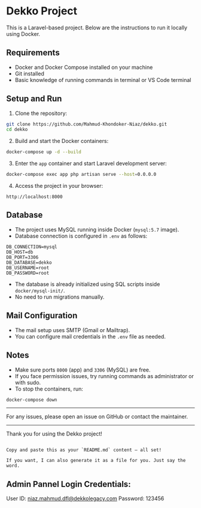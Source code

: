 
# Dekko Project

This is a Laravel-based project. Below are the instructions to run it locally using Docker.

## Requirements

- Docker and Docker Compose installed on your machine
- Git installed
- Basic knowledge of running commands in terminal or VS Code terminal

## Setup and Run

1. Clone the repository:

```bash
git clone https://github.com/Mahmud-Khondoker-Niaz/dekko.git
cd dekko
````

2. Build and start the Docker containers:

```bash
docker-compose up -d --build
```

3. Enter the `app` container and start Laravel development server:

```bash
docker-compose exec app php artisan serve --host=0.0.0.0
```

4. Access the project in your browser:

```
http://localhost:8000
```

## Database

* The project uses MySQL running inside Docker (`mysql:5.7` image).
* Database connection is configured in `.env` as follows:

```
DB_CONNECTION=mysql
DB_HOST=db
DB_PORT=3306
DB_DATABASE=dekko
DB_USERNAME=root
DB_PASSWORD=root
```

* The database is already initialized using SQL scripts inside `docker/mysql-init/`.
* No need to run migrations manually.

## Mail Configuration

* The mail setup uses SMTP (Gmail or Mailtrap).
* You can configure mail credentials in the `.env` file as needed.

## Notes

* Make sure ports `8000` (app) and `3306` (MySQL) are free.
* If you face permission issues, try running commands as administrator or with sudo.
* To stop the containers, run:

```bash
docker-compose down
```

---

For any issues, please open an issue on GitHub or contact the maintainer.

---

Thank you for using the Dekko project!

```

Copy and paste this as your `README.md` content — all set!  

If you want, I can also generate it as a file for you. Just say the word.
```

## Admin Pannel Login Credentials:
User ID: niaz.mahmud.dfl@dekkolegacy.com
Password: 123456
